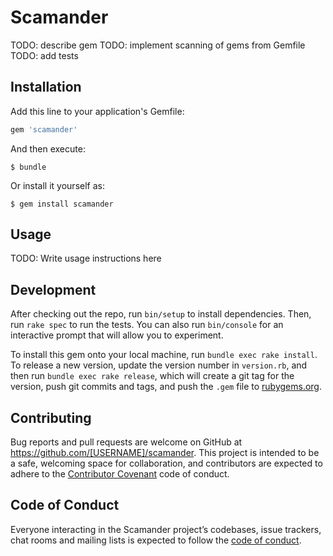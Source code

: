 # Scamander

TODO: describe gem
TODO: implement scanning of gems from Gemfile
TODO: add tests

## Installation

Add this line to your application's Gemfile:

```ruby
gem 'scamander'
```

And then execute:

    $ bundle

Or install it yourself as:

    $ gem install scamander

## Usage

TODO: Write usage instructions here

## Development

After checking out the repo, run `bin/setup` to install dependencies. Then, run `rake spec` to run the tests. You can also run `bin/console` for an interactive prompt that will allow you to experiment.

To install this gem onto your local machine, run `bundle exec rake install`. To release a new version, update the version number in `version.rb`, and then run `bundle exec rake release`, which will create a git tag for the version, push git commits and tags, and push the `.gem` file to [rubygems.org](https://rubygems.org).

## Contributing

Bug reports and pull requests are welcome on GitHub at https://github.com/[USERNAME]/scamander. This project is intended to be a safe, welcoming space for collaboration, and contributors are expected to adhere to the [Contributor Covenant](http://contributor-covenant.org) code of conduct.

## Code of Conduct

Everyone interacting in the Scamander project’s codebases, issue trackers, chat rooms and mailing lists is expected to follow the [code of conduct](https://github.com/[USERNAME]/scamander/blob/master/CODE_OF_CONDUCT.md).
